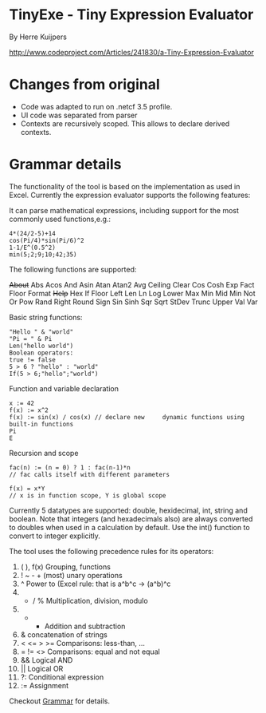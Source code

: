 
# TinyExe - Tiny Expression Evaluator

By Herre Kuijpers

http://www.codeproject.com/Articles/241830/a-Tiny-Expression-Evaluator


# Changes from original

- Code was adapted to run on .netcf 3.5 profile.
- UI code was separated from parser
- Contexts are recursively scoped. This allows
  to declare derived contexts.

# Grammar details

The functionality of the tool is based on the implementation as used in Excel. Currently the expression evaluator supports the following features:

It can parse mathematical expressions, including support for the most commonly used functions,e.g.:

    4*(24/2-5)+14
    cos(Pi/4)*sin(Pi/6)^2
    1-1/E^(0.5^2)
    min(5;2;9;10;42;35)

The following functions are supported:

~~About~~ Abs Acos And Asin Atan Atan2 Avg Ceiling Clear Cos Cosh Exp Fact Floor Format ~~Help~~ Hex If Floor Left Len Ln Log Lower Max Min Mid Min Not Or Pow Rand Right Round Sign Sin Sinh Sqr Sqrt StDev Trunc Upper Val Var

Basic string functions:

    "Hello " & "world"
    "Pi = " & Pi
    Len("hello world")
    Boolean operators:
    true != false
    5 > 6 ? "hello" : "world"
    If(5 > 6;"hello";"world")

Function and variable declaration

    x := 42
    f(x) := x^2
    f(x) := sin(x) / cos(x) // declare new     dynamic functions using built-in functions
    Pi
    E

Recursion and scope

    fac(n) := (n = 0) ? 1 : fac(n-1)*n
    // fac calls itself with different parameters

    f(x) = x*Y
    // x is in function scope, Y is global scope

Currently 5 datatypes are supported: double, hexidecimal, int, string and boolean. Note that integers (and hexadecimals also) are always converted to doubles when used in a calculation by default. Use the int() function to convert to integer explicitly.

The tool uses the following precedence rules for its operators:

1. ( ), f(x) Grouping, functions
2. ! ~ - + (most) unary operations
3. ^ Power to (Excel rule: that is a^b^c -> (a^b)^c
4. * / % Multiplication, division, modulo
5. + - Addition and subtraction
6. & concatenation of strings
7. < <= > >= Comparisons: less-than, ...
8. = != <> Comparisons: equal and not equal
9. && Logical AND
10. || Logical OR
11. ?: Conditional expression
12. := Assignment


Checkout [Grammar](https://github.com/hobdrive/tinyexe/blob/master/TinyExe/TinyExe.tpg) for details.